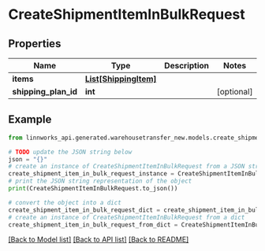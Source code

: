 # CreateShipmentItemInBulkRequest


## Properties

Name | Type | Description | Notes
------------ | ------------- | ------------- | -------------
**items** | [**List[ShippingItem]**](ShippingItem.md) |  | 
**shipping_plan_id** | **int** |  | [optional] 

## Example

```python
from linnworks_api.generated.warehousetransfer_new.models.create_shipment_item_in_bulk_request import CreateShipmentItemInBulkRequest

# TODO update the JSON string below
json = "{}"
# create an instance of CreateShipmentItemInBulkRequest from a JSON string
create_shipment_item_in_bulk_request_instance = CreateShipmentItemInBulkRequest.from_json(json)
# print the JSON string representation of the object
print(CreateShipmentItemInBulkRequest.to_json())

# convert the object into a dict
create_shipment_item_in_bulk_request_dict = create_shipment_item_in_bulk_request_instance.to_dict()
# create an instance of CreateShipmentItemInBulkRequest from a dict
create_shipment_item_in_bulk_request_from_dict = CreateShipmentItemInBulkRequest.from_dict(create_shipment_item_in_bulk_request_dict)
```
[[Back to Model list]](../README.md#documentation-for-models) [[Back to API list]](../README.md#documentation-for-api-endpoints) [[Back to README]](../README.md)


